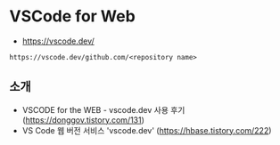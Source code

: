 # VSCode for Web
- https://vscode.dev/
```
https://vscode.dev/github.com/<repository name>
```
## 소개
- VSCODE for the WEB - vscode.dev 사용 후기 (https://donggov.tistory.com/131)
- VS Code 웹 버전 서비스 'vscode.dev' (https://hbase.tistory.com/222)
